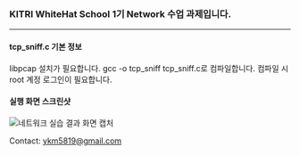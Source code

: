 ### KITRI WhiteHat School 1기 Network 수업 과제입니다.
---
#### tcp_sniff.c 기본 정보
libpcap 설치가 필요합니다.
gcc -o tcp_sniff tcp_sniff.c로 컴파일합니다.
컴파일 시 root 계정 로그인이 필요합니다.

#### 실행 화면 스크린샷
![네트워크 실습 결과 화면 캡처](https://github.com/GyeongminY/WhiteHatSchool/assets/142128469/ce7a482b-506e-4286-ba53-0e1c884e9c46)

Contact: ykm5819@gmail.com
